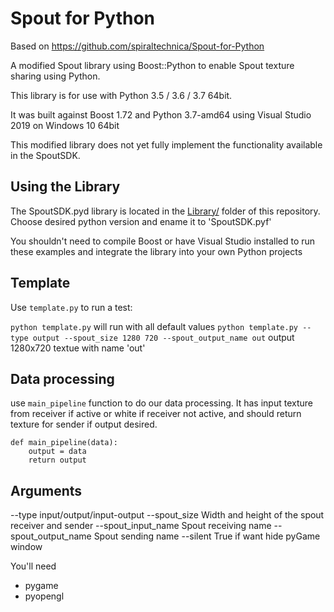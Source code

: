 # Spout for Python

Based on https://github.com/spiraltechnica/Spout-for-Python

A modified Spout library using Boost::Python to enable Spout texture sharing using Python.

This library is for use with Python 3.5 / 3.6 / 3.7 64bit. 

It was built against Boost 1.72 and Python 3.7-amd64 using Visual Studio 2019 on Windows 10 64bit

This modified library does not yet fully implement the functionality available in the SpoutSDK. 

## Using the Library
The SpoutSDK.pyd library is located in the [Library/](Library/) folder of this repository. Choose desired python version and ename it to 'SpoutSDK.pyf'

You shouldn't need to compile Boost or have Visual Studio installed to run these examples and integrate the library into your own Python projects

## Template

Use ```template.py``` to run a test:

```python template.py``` will run with all default values
```python template.py --type output --spout_size 1280 720 --spout_output_name out``` output 1280x720 textue with name 'out'

## Data processing
use ```main_pipeline``` function to do our data processing. It has input texture from receiver if active or white if receiver not active, and should return texture for sender if output desired.

```""" here your functions """
def main_pipeline(data):
    output = data
    return output
```


## Arguments
--type input/output/input-output
--spout_size Width and height of the spout receiver and sender
--spout_input_name Spout receiving name
--spout_output_name Spout sending name
--silent True if want hide pyGame window


You'll need
- pygame
- pyopengl
